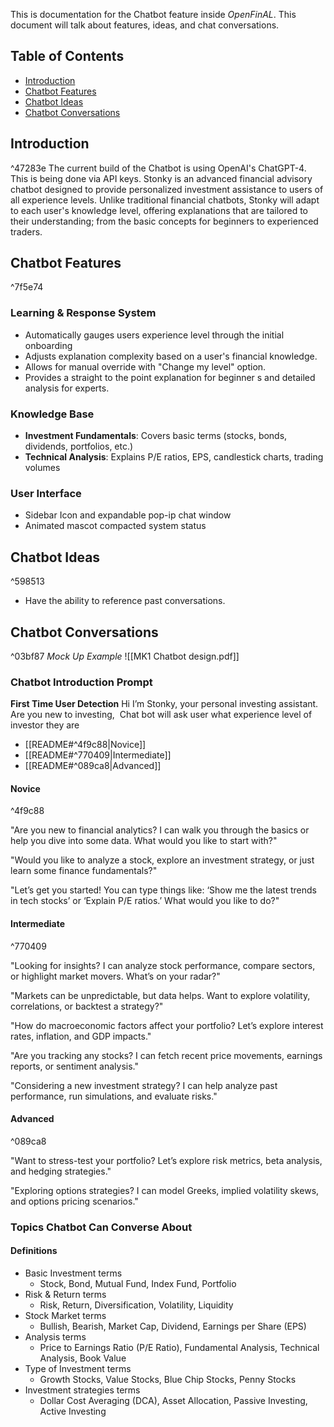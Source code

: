 This is documentation for the Chatbot feature inside *OpenFinAL*. This document will talk about features, ideas, and chat conversations. 
## Table of Contents
- [Introduction](#Introduction)
- [Chatbot Features](#ChatbotFeatures)
- [Chatbot Ideas](#ChatbotIdeas)
- [Chatbot Conversations](#ChatbotConversations)

## Introduction
^47283e
The current build of the Chatbot is using OpenAI's ChatGPT-4. This is being done via API keys. Stonky is an advanced financial advisory chatbot designed to provide personalized investment assistance to users of all experience levels. Unlike traditional financial chatbots, Stonky will adapt to each user's knowledge level, offering explanations that are tailored to their understanding; from the basic concepts for beginners to experienced traders. 
## Chatbot Features
^7f5e74
### Learning & Response System
- Automatically gauges users experience level through the initial onboarding 
- Adjusts explanation complexity based on a user's financial knowledge. 
- Allows for manual override with "Change my level" option.
- Provides a straight to the point explanation for beginner s and detailed analysis for experts. 
### Knowledge Base
- **Investment Fundamentals**: Covers basic terms (stocks, bonds, dividends, portfolios, etc.)
- **Technical Analysis**: Explains P/E ratios, EPS, candlestick charts, trading volumes
### User Interface
- Sidebar Icon and expandable pop-ip chat window
- Animated mascot compacted system status
## Chatbot Ideas
^598513
- Have the ability to reference past conversations.
## Chatbot Conversations
^03bf87
*Mock Up Example*
![[MK1 Chatbot design.pdf]]
### Chatbot Introduction Prompt
**First Time User Detection**
Hi I’m Stonky, your personal investing assistant. Are you new to investing, 
Chat bot will ask user what experience level of investor they are
- [[README#^4f9c88|Novice]]
- [[README#^770409|Intermediate]] 
- [[README#^089ca8|Advanced]]
#### Novice 
^4f9c88

"Are you new to financial analytics? I can walk you through the basics or help you dive into some data. What would you like to start with?"  

"Would you like to analyze a stock, explore an investment strategy, or just learn some finance fundamentals?"  

"Let’s get you started! You can type things like: ‘Show me the latest trends in tech stocks’ or ‘Explain P/E ratios.’ What would you like to do?"

#### Intermediate 
^770409

"Looking for insights? I can analyze stock performance, compare sectors, or highlight market movers. What’s on your radar?"

"Markets can be unpredictable, but data helps. Want to explore volatility, correlations, or backtest a strategy?"

"How do macroeconomic factors affect your portfolio? Let’s explore interest rates, inflation, and GDP impacts."

"Are you tracking any stocks? I can fetch recent price movements, earnings reports, or sentiment analysis."

"Considering a new investment strategy? I can help analyze past performance, run simulations, and evaluate risks."

#### Advanced 
^089ca8

"Want to stress-test your portfolio? Let’s explore risk metrics, beta analysis, and hedging strategies."

"Exploring options strategies? I can model Greeks, implied volatility skews, and options pricing scenarios."

### Topics Chatbot Can Converse About
#### Definitions
- Basic Investment terms
	- Stock, Bond, Mutual Fund, Index Fund, Portfolio
- Risk & Return terms
	- Risk, Return, Diversification, Volatility, Liquidity
- Stock Market terms
	- Bullish, Bearish, Market Cap, Dividend, Earnings per Share (EPS)
- Analysis terms
	- Price to Earnings Ratio (P/E Ratio), Fundamental Analysis, Technical Analysis, Book Value
- Type of Investment terms
	- Growth Stocks, Value Stocks, Blue Chip Stocks, Penny Stocks
- Investment strategies terms
	- Dollar Cost Averaging (DCA), Asset Allocation, Passive Investing, Active Investing
